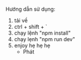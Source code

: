 Hướng dẫn sử dụng:
1. tải về
2. ctrl + shift + `
3. chạy lệnh "npm install"
4. chạy lẹnh "npm run dev"
5. enjoy hẹ hẹ hẹ
   - Phát 
